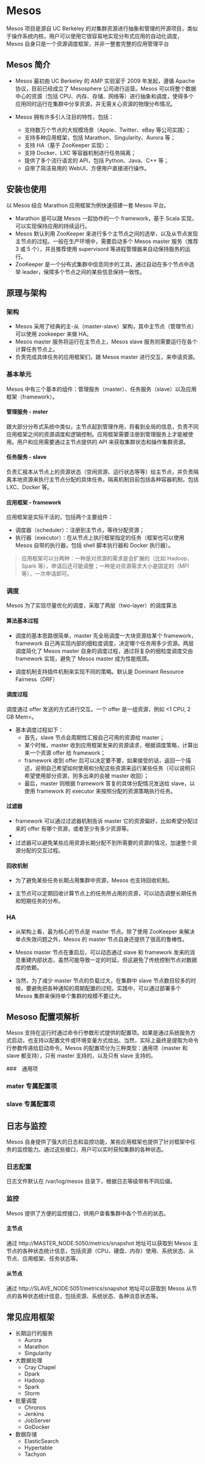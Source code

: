 # Mesos
Mesos 项目是源自 UC Berkeley 的对集群资源进行抽象和管理的开源项目，类似于操作系统内核，用户可以使用它很容易地实现分布式应用的自动化调度，Mesos 自身只是一个资源调度框架，并非一整套完整的应用管理平台

## Mesos 简介
- Mesos 最初由 UC Berkeley 的 AMP 实验室于 2009 年发起，遵循 Apache 协议，目前已经成立了 Mesosphere 公司进行运营。Mesos 可以将整个数据中心的资源（包括 CPU、内存、存储、网络等）进行抽象和调度，使得多个应用同时运行在集群中分享资源，并无需关心资源的物理分布情况。

- Mesos 拥有许多引人注目的特性，包括：
    - 支持数万个节点的大规模场景（Apple、Twitter、eBay 等公司实践）；
    - 支持多种应用框架，包括 Marathon、Singularity、Aurora 等；
    - 支持 HA（基于 ZooKeeper 实现）；
    - 支持 Docker、LXC 等容器机制进行任务隔离；
    - 提供了多个流行语言的 API，包括 Python、Java、C++ 等；
    - 自带了简洁易用的 WebUI，方便用户直接进行操作。

## 安装也使用
以 Mesos 结合 Marathon 应用框架为例快速搭建一套 Mesos 平台。
- Marathon 是可以跟 Mesos 一起协作的一个 framework，基于 Scala 实现，可以实现保持应用的持续运行。
- Mesos 默认利用 ZooKeeper 来进行多个主节点之间的选举，以及从节点发现主节点的过程。一般在生产环境中，需要启动多个 Mesos master 服务（推荐 3 或 5 个），并且推荐使用 supervisord 等进程管理器来自动保持服务的运行。
- ZooKeeper 是一个分布式集群中信息同步的工具，通过自动在多个节点中选举 leader，保障多个节点之间的某些信息保持一致性。

## 原理与架构
### 架构
- Mesos 采用了经典的主-从（master-slave）架构，其中主节点（管理节点）可以使用 zookeeper 来做 HA。
- Mesos master 服务将运行在主节点上，Mesos slave 服务则需要运行在各个计算任务节点上。
- 负责完成具体任务的应用框架们，跟 Mesos master 进行交互，来申请资源。

### 基本单元
Mesos 中有三个基本的组件：管理服务（master）、任务服务（slave）以及应用框架（framework）。
#### 管理服务 - mster
跟大部分分布式系统中类似，主节点起到管理作用，将看到全局的信息，负责不同应用框架之间的资源调度和逻辑控制。应用框架需要注册到管理服务上才能被使用。用户和应用需要通过主节点提供的 API 来获取集群状态和操作集群资源。

#### 任务服务 - slave
负责汇报本从节点上的资源状态（空闲资源、运行状态等等）给主节点，并负责隔离本地资源来执行主节点分配的具体任务。隔离机制目前包括各种容器机制，包括 LXC、Docker 等。

#### 应用框架 - framework
应用框架是实际干活的，包括两个主要组件：
- 调度器（scheduler）：注册到主节点，等待分配资源；
- 执行器（executor）：在从节点上执行框架指定的任务（框架也可以使用 Mesos 自带的执行器，包括 shell 脚本执行器和 Docker 执行器）。

> 应用框架可以分两种：一种是对资源的需求是会扩展的（比如 Hadoop、Spark 等），申请后还可能调整；一种是对资源需求大小是固定的（MPI 等），一次申请即可。

### 调度
Mesos 为了实现尽量优化的调度，采取了两层（two-layer）的调度算法

#### 算法基本过程
- 调度的基本思路很简单，master 先全局调度一大块资源给某个 framework，framework 自己再实现内部的细粒度调度，决定哪个任务用多少资源。两层调度简化了 Mesos master 自身的调度过程，通过将复杂的细粒度调度交由 framework 实现，避免了 Mesos master 成为性能瓶颈。

- 调度机制支持插件机制来实现不同的策略。默认是 Dominant Resource Fairness（DRF）

#### 调度过程
调度通过 offer 发送的方式进行交互。一个 offer 是一组资源，例如 <1 CPU, 2 GB Mem>。

- 基本调度过程如下：
    - 首先，slave 节点会周期性汇报自己可用的资源给 master；
    - 某个时候，master 收到应用框架发来的资源请求，根据调度策略，计算出来一个资源 offer 给 framework；
    - framework 收到 offer 后可以决定要不要，如果接受的话，返回一个描述，说明自己希望如何使用和分配这些资源来运行某些任务（可以说明只希望使用部分资源，则多出来的会被 master 收回）；
    - 最后，master 则根据 framework 答复的具体分配情况发送给 slave，以使用 framework 的 executor 来按照分配的资源策略执行任务。

#### 过滤器
- framework 可以通过过滤器机制告诉 master 它的资源偏好，比如希望分配过来的 offer 有哪个资源，或者至少有多少资源等。
-
- 过滤器可以避免某些应用资源长期分配不到所需要的资源的情况，加速整个资源分配的交互过程。

#### 回收机制
- 为了避免某些任务长期占用集群中资源，Mesos 也支持回收机制。

- 主节点可以定期回收计算节点上的任务所占用的资源，可以动态调整长期任务和短期任务的分布。

### HA
- 从架构上看，最为核心的节点是 master 节点。除了使用 ZooKeeper 来解决单点失效问题之外，Mesos 的 master 节点自身还提供了很高的鲁棒性。

- Mesos master 节点在重启后，可以动态通过 slave 和 framework 发来的消息重建内部状态，虽然可能导致一定的时延，但这避免了传统控制节点对数据库的依赖。

- 当然，为了减少 master 节点的负载过大，在集群中 slave 节点数目较多的时候，要避免把各种通知的周期配置的过短。实践中，可以通过部署多个 Mesos 集群来保持单个集群的规模不要过大。

## Mesoso 配置项解析
Mesos 支持在运行时通过命令行参数形式提供的配置项。如果是通过系统服务方式启动，也支持以配置文件或环境变量方式给出。当然，实际上最终是提取为命令行参数传递给启动命令。Mesos 的配置项分为三种类型：通用项（master 和 slave 都支持），只有 master 支持的，以及只有 slave 支持的。

###　通用项

### mater 专属配置项

### slave 专属配置项

## 日志与监控
Mesos 自身提供了强大的日志和监控功能，某些应用框架也提供了针对框架中任务的监控能力。通过这些接口，用户可以实时获知集群的各种状态。

### 日志配置
日志文件默认在 /var/log/mesos 目录下，根据日志等级带有不同后缀。

### 监控
Mesos 提供了方便的监控接口，供用户查看集群中各个节点的状态。
#### 主节点
通过 http://MASTER_NODE:5050/metrics/snapshot 地址可以获取到 Mesos 主节点的各种状态统计信息，包括资源（CPU、硬盘、内存）使用、系统状态、从节点、应用框架、任务状态等。

#### 从节点
通过 http://SLAVE_NODE:5051/metrics/snapshot 地址可以获取到 Mesos 从节点的各种状态统计信息，包括资源、系统状态、各种消息状态等。

## 常见应用框架
- 长期运行的服务
    - Aurora
    - Marathon
    - Singularity
- 大数据处理
    - Cray Chapel
    - Dpark
    - Hadoop
    - Spark
    - Storm
- 批量调度
    - Chronos
    - Jenkins
    - JobServer
    - GoDocker
- 数据存储
    - ElasticSearch
    - Hypertable
    - Tachyon

